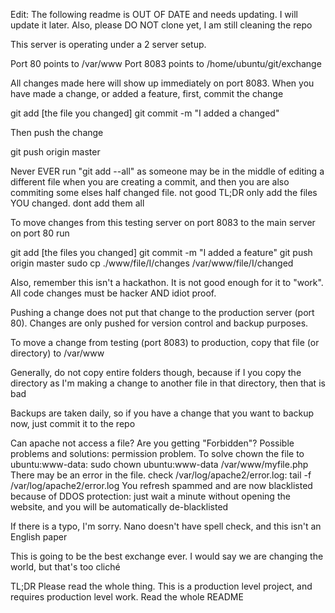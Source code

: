 Edit: The following readme is OUT OF DATE and needs updating.  I will update it later.
Also, please DO NOT clone yet, I am still cleaning the repo

This server is operating under a 2 server setup.

Port 80 points to /var/www
Port 8083 points to /home/ubuntu/git/exchange

All changes made here will show up immediately on port 8083.  When you have made a change, or added a feature, first, commit the change

git add [the file you changed]
git commit -m "I added a changed"

Then push the change

git push origin master

Never EVER run "git add --all" as someone may be in the middle of editing a different file when you are creating a commit, and then you are also commiting some elses half changed file.  not good
TL;DR only add the files YOU changed. dont add them all

To move changes from this testing server on port 8083 to the main server on port 80 run

git add [the files you changed]
git commit -m "I added a feature"
git push origin master
sudo cp ./www/file/I/changes /var/www/file/I/changed

Also, remember this isn't a hackathon.  It is not good enough for it to "work".  All code changes must be hacker AND idiot proof.

Pushing a change does not put that change to the production server (port 80).
Changes are only pushed for version control and backup purposes.

To move a change from testing (port 8083) to production, copy that file (or directory) to /var/www

Generally, do not copy entire folders though, because if I you copy the directory as I'm making a change to another file in that directory, then that is bad

Backups are taken daily, so if you have a change that you want to backup now, just commit it to the repo

Can apache not access a file?  Are you getting "Forbidden"?
Possible problems and solutions:
permission problem.  To solve chown the file to ubuntu:www-data:
sudo chown ubuntu:www-data /var/www/myfile.php
There may be an error in the file.  check /var/log/apache2/error.log:
tail -f /var/log/apache2/error.log
You refresh spammed and are now blacklisted because of DDOS protection:
just wait a minute without opening the website, and you will be automatically de-blacklisted

If there is a typo, I'm sorry.  Nano doesn't have spell check, and this isn't an English paper

This is going to be the best exchange ever.  I would say we are changing the world, but that's too cliché

TL;DR Please read the whole thing.  This is a production level project, and requires production level work.  Read the whole README
